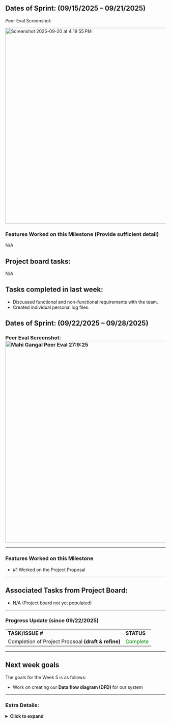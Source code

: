 
## Dates of Sprint: (09/15/2025 – 09/21/2025)


Peer Eval Screenshot:

  <img width="1073" height="615" alt="Screenshot 2025-09-20 at 4 19 55 PM" src="https://github.com/user-attachments/assets/d106f7a8-2188-4f96-87ec-d60ecd4723e4" />


### Features Worked on this Milestone (Provide sufficient detail)
  N/A

<h2>Project board tasks: </h2>
N/A
<h2>Tasks completed in last week:</h2>

  - Discussed functional and non-functional requirements with the team.
  - Created individual personal log files.

## Dates of Sprint: (09/22/2025 – 09/28/2025) 


### Peer Eval Screenshot: <img width="1068" height="633" alt="Mahi Gangal Peer Eval 27:9:25" src="https://github.com/user-attachments/assets/640a98f9-7a84-4ce2-884d-4f8b97aa8a10" />




---

### Features Worked on this Milestone   
  * #1 Worked on the Project Proposal


---

## Associated Tasks from Project Board:
- N/A (Project board not yet populated)

---

### Progress Update (since 09/22/2025)

<table>
    <tr>
        <td><strong>TASK/ISSUE #</strong></td>
        <td><strong>STATUS</strong></td>
    </tr>
    <tr>
        <td>Completion of Project Propsoal <span style=" font-weight:bold">(draft & refine)</span> </td>
        <td><span style= "color:green"; font-weight:bold>Complete</span></td >
    </tr>
    
</table>


---
## Next week goals
The goals for the Week 5 is as follows:
- Work on creating our <span style='font-weight:bold'> Data flow diagram (DFD) </span> for our system

---

### Extra Details:
<details>
    <summary><span style='font-weight:bold'>Click to expand</span> </summary>
    The team had discussions about the system architecture and the project proposal. My task was to work and finalize the Project proposal.</span>


</details>
